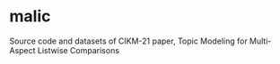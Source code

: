 # malic
Source code and datasets of CIKM-21 paper, Topic Modeling for Multi-Aspect Listwise Comparisons

